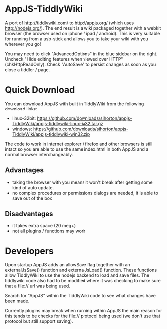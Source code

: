 AppJS-TiddlyWiki
================

A port of http://tiddlywiki.com/ to http://appjs.org/ (which uses http://nodejs.org/). The end result is a wiki packaged together 
with a webkit browser (the browser used on iphone / ipad / android). This is very suitable for running from a usb-stick and 
allows you to take your wiki with you wherever you go!

You may need to click "AdvancedOptions" in the blue sidebar on the right. Uncheck "Hide editing features when viewed over HTTP" (chkHttpReadOnly).
Check "AutoSave" to persist changes as soon as you close a tiddler / page.

Quick Download
==============

You can download AppJS with built in TiddlyWiki from the following download links:

* linux-32bit: https://github.com/downloads/sihorton/appjs-TiddlyWiki/appjs-tiddlywiki-linux-ia32.tar.gz
* windows: https://github.com/downloads/sihorton/appjs-TiddlyWiki/appjs-tiddlywiki-win32.zip

The code to work in internet explorer / firefox and other browsers is still intact so you are able to use the same index.html
in both AppJS and a normal browser interchangeably.

Advantages
----------
* taking the browser with you means it won't break after getting some kind of auto update.
* no complex procedures or permissions dialogs are needed, it is able to save out of the box

Disadvantages
-------------
* it takes extra space (20 meg+)
* not all plugins / functions may work


Developers
==========

Upon startup AppJS adds an allowSave flag together with an externalJsSave() function and externalJsLoad() function. These 
functions allow TiddlyWiki to use the nodejs backend to load and save files. The tiddlywiki code also had to be modified 
where it was checking to make sure that a file:// url was being used.

Search for "AppJS" within the TiddlyWiki code to see what changes have been made.

Currently plugins may break when running within AppJS the main reason for this tends to be checks for the file:// protocol
being used (we don't use that protocol but still support saving).




